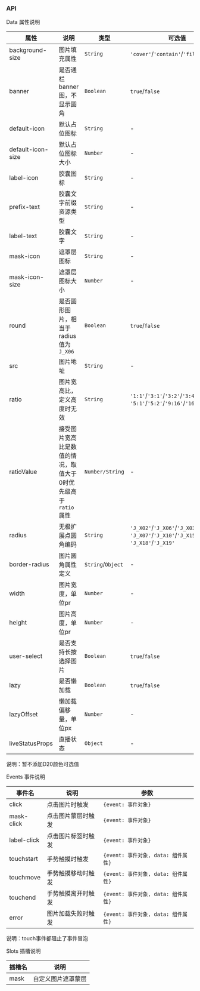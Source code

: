 ### API

Data 属性说明

| 属性 | 说明 | 类型 | 可选值 | 默认值 |
| --- | --- | --- | --- | --- |
| background-size | 图片填充属性 | `String` | `'cover'`/`'contain'`/`'fill'` | - |
| banner | 是否通栏banner图，不显示圆角 | `Boolean` | `true`/`false` | `false` |
| default-icon | 默认占位图标 | `String` | - | - |
| default-icon-size | 默认占位图标大小 | `Number` | - | `87` |
| label-icon | 胶囊图标 | `String` | - | `''` |
| prefix-text | 胶囊文字前缀资源类型 | `String`| - | `''`|
| label-text | 胶囊文字 | `String` | - | `''` |
| mask-icon | 遮罩层图标 | `String` | - | `''` |
| mask-icon-size | 遮罩层图标大小 | `Number` | - | - |
| round | 是否圆形图片，相当于radius值为`J_X06` | `Boolean` | `true`/`false` | `false` |
| src | 图片地址 | `String` | - | `''` |
| ratio | 图片宽高比，定义高度时无效 | `String` | `'1:1'`/`'3:1'`/`'3:2'`/`'3:4'`/`'4:3'`<br>`'5:1'`/`'5:2'`/`'9:16'`/`'16:9'`/`'auto'` | `'3:2'` |
| ratioValue | 接受图片宽高比是数值的情况，取值大于0时优先级高于`ratio`属性 | `Number/String` | - | - |
| radius | 无极扩展点圆角编码 | `String` | `'J_X02'`/`'J_X06'`/`'J_X03'`/`'J_X06'`<br>`'J_X07'`/`'J_X10'`/`'J_X15'`/`'J_X17'`<br>`'J_X18'`/`'J_X19'` | `'J_X15'` |
| border-radius | 图片圆角属性定义 | `String`/`Object` | - | - |
| width | 图片宽度，单位pr | `Number` | - | - |
| height | 图片高度，单位pr | `Number` | - | - |
| user-select | 是否支持长按选择图片 | `Boolean` | `true`/`false` | `false` |
| lazy | 是否懒加载 | `Boolean` |  `true`/`false` | `false` |
| lazyOffset | 懒加载偏移量，单位px | `Number` | - | `0` |
| liveStatusProps | 直播状态 | `Object` | - | - |

说明：暂不添加D20颜色可选值

Events 事件说明

| 事件名 | 说明 | 参数 |
| --- | --- | --- |
| click | 点击图片时触发 | `{event: 事件对象}` |
| mask-click | 点击图片蒙层时触发 | `{event: 事件对象}` |
| label-click | 点击图片标签时触发 | `{event: 事件对象}` |
| touchstart | 手势触摸时触发 | `{event: 事件对象, data: 组件属性}` |
| touchmove | 手势触摸移动时触发 | `{event: 事件对象, data: 组件属性}` |
| touchend | 手势触摸离开时触发 | `{event: 事件对象, data: 组件属性}` |
| error | 图片加载失败时触发 | `{event: 事件对象, data: 组件属性}` |

说明：touch事件都阻止了事件冒泡

Slots 插槽说明

| 插槽名 | 说明 |
|-----------|-----------|
| mask | 自定义图片遮罩蒙层 |
